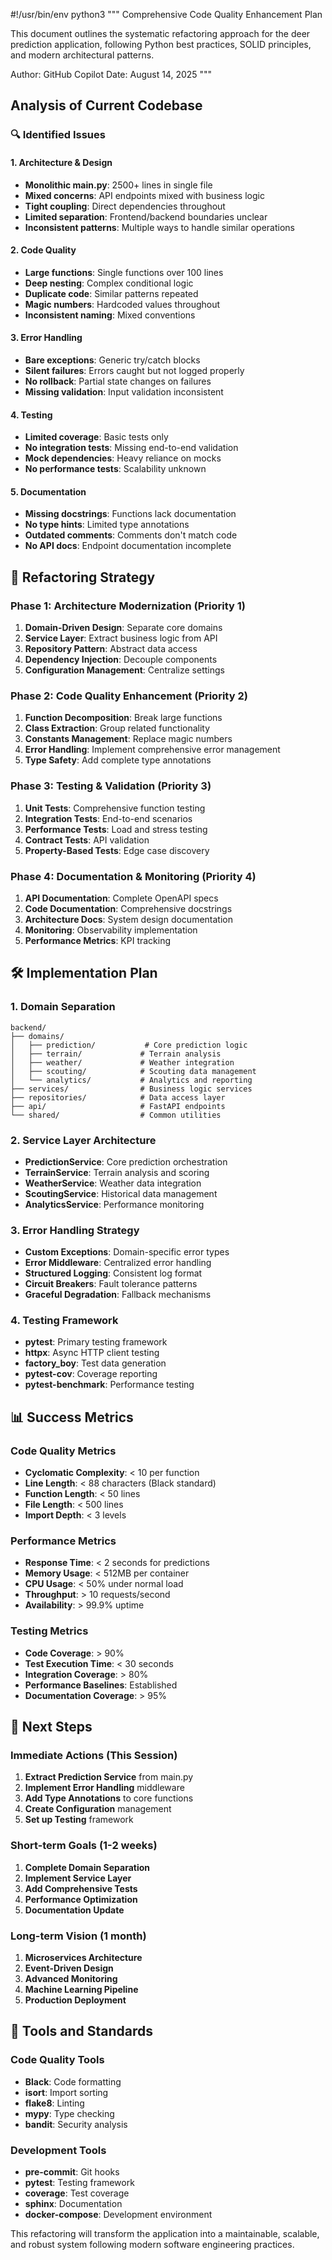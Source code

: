 #!/usr/bin/env python3
"""
Comprehensive Code Quality Enhancement Plan

This document outlines the systematic refactoring approach for the deer prediction application,
following Python best practices, SOLID principles, and modern architectural patterns.

Author: GitHub Copilot
Date: August 14, 2025
"""

## Analysis of Current Codebase

### 🔍 Identified Issues

#### 1. Architecture & Design
- **Monolithic main.py**: 2500+ lines in single file
- **Mixed concerns**: API endpoints mixed with business logic
- **Tight coupling**: Direct dependencies throughout
- **Limited separation**: Frontend/backend boundaries unclear
- **Inconsistent patterns**: Multiple ways to handle similar operations

#### 2. Code Quality
- **Large functions**: Single functions over 100 lines
- **Deep nesting**: Complex conditional logic
- **Duplicate code**: Similar patterns repeated
- **Magic numbers**: Hardcoded values throughout
- **Inconsistent naming**: Mixed conventions

#### 3. Error Handling
- **Bare exceptions**: Generic try/catch blocks
- **Silent failures**: Errors caught but not logged properly
- **No rollback**: Partial state changes on failures
- **Missing validation**: Input validation inconsistent

#### 4. Testing
- **Limited coverage**: Basic tests only
- **No integration tests**: Missing end-to-end validation
- **Mock dependencies**: Heavy reliance on mocks
- **No performance tests**: Scalability unknown

#### 5. Documentation
- **Missing docstrings**: Functions lack documentation
- **No type hints**: Limited type annotations
- **Outdated comments**: Comments don't match code
- **No API docs**: Endpoint documentation incomplete

## 🎯 Refactoring Strategy

### Phase 1: Architecture Modernization (Priority 1)
1. **Domain-Driven Design**: Separate core domains
2. **Service Layer**: Extract business logic from API
3. **Repository Pattern**: Abstract data access
4. **Dependency Injection**: Decouple components
5. **Configuration Management**: Centralize settings

### Phase 2: Code Quality Enhancement (Priority 2)
1. **Function Decomposition**: Break large functions
2. **Class Extraction**: Group related functionality
3. **Constants Management**: Replace magic numbers
4. **Error Handling**: Implement comprehensive error management
5. **Type Safety**: Add complete type annotations

### Phase 3: Testing & Validation (Priority 3)
1. **Unit Tests**: Comprehensive function testing
2. **Integration Tests**: End-to-end scenarios
3. **Performance Tests**: Load and stress testing
4. **Contract Tests**: API validation
5. **Property-Based Tests**: Edge case discovery

### Phase 4: Documentation & Monitoring (Priority 4)
1. **API Documentation**: Complete OpenAPI specs
2. **Code Documentation**: Comprehensive docstrings
3. **Architecture Docs**: System design documentation
4. **Monitoring**: Observability implementation
5. **Performance Metrics**: KPI tracking

## 🛠️ Implementation Plan

### 1. Domain Separation
```
backend/
├── domains/
│   ├── prediction/           # Core prediction logic
│   ├── terrain/             # Terrain analysis
│   ├── weather/             # Weather integration
│   ├── scouting/            # Scouting data management
│   └── analytics/           # Analytics and reporting
├── services/                # Business logic services
├── repositories/            # Data access layer
├── api/                     # FastAPI endpoints
└── shared/                  # Common utilities
```

### 2. Service Layer Architecture
- **PredictionService**: Core prediction orchestration
- **TerrainService**: Terrain analysis and scoring
- **WeatherService**: Weather data integration
- **ScoutingService**: Historical data management
- **AnalyticsService**: Performance monitoring

### 3. Error Handling Strategy
- **Custom Exceptions**: Domain-specific error types
- **Error Middleware**: Centralized error handling
- **Structured Logging**: Consistent log format
- **Circuit Breakers**: Fault tolerance patterns
- **Graceful Degradation**: Fallback mechanisms

### 4. Testing Framework
- **pytest**: Primary testing framework
- **httpx**: Async HTTP client testing
- **factory_boy**: Test data generation
- **pytest-cov**: Coverage reporting
- **pytest-benchmark**: Performance testing

## 📊 Success Metrics

### Code Quality Metrics
- **Cyclomatic Complexity**: < 10 per function
- **Line Length**: < 88 characters (Black standard)
- **Function Length**: < 50 lines
- **File Length**: < 500 lines
- **Import Depth**: < 3 levels

### Performance Metrics
- **Response Time**: < 2 seconds for predictions
- **Memory Usage**: < 512MB per container
- **CPU Usage**: < 50% under normal load
- **Throughput**: > 10 requests/second
- **Availability**: > 99.9% uptime

### Testing Metrics
- **Code Coverage**: > 90%
- **Test Execution Time**: < 30 seconds
- **Integration Coverage**: > 80%
- **Performance Baselines**: Established
- **Documentation Coverage**: > 95%

## 🚀 Next Steps

### Immediate Actions (This Session)
1. **Extract Prediction Service** from main.py
2. **Implement Error Handling** middleware
3. **Add Type Annotations** to core functions
4. **Create Configuration** management
5. **Set up Testing** framework

### Short-term Goals (1-2 weeks)
1. **Complete Domain Separation**
2. **Implement Service Layer**
3. **Add Comprehensive Tests**
4. **Performance Optimization**
5. **Documentation Update**

### Long-term Vision (1 month)
1. **Microservices Architecture**
2. **Event-Driven Design**
3. **Advanced Monitoring**
4. **Machine Learning Pipeline**
5. **Production Deployment**

## 🔧 Tools and Standards

### Code Quality Tools
- **Black**: Code formatting
- **isort**: Import sorting  
- **flake8**: Linting
- **mypy**: Type checking
- **bandit**: Security analysis

### Development Tools
- **pre-commit**: Git hooks
- **pytest**: Testing framework
- **coverage**: Test coverage
- **sphinx**: Documentation
- **docker-compose**: Development environment

This refactoring will transform the application into a maintainable, scalable, and robust system
following modern software engineering practices.
